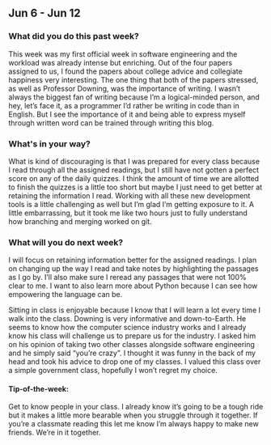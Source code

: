 ## Jun 6 - Jun 12 ##


### What did you do this past week? ###
This week was my first official week in software engineering and the workload was already intense but enriching. Out of the four papers assigned to us, I found the papers about college advice and collegiate happiness very interesting. The one thing that both of the papers stressed, as well as Professor Downing, was the importance of writing. I wasn’t always the biggest fan of writing because I’m a logical-minded person, and hey, let’s face it, as a programmer I’d rather be writing in code than in English. But I see the importance of it and being able to express myself through written word can be trained through writing this blog.


### What's in your way? ###
What is kind of discouraging is that I was prepared for every class because I read through all the assigned readings, but I still have not gotten a perfect score on any of the daily quizzes. I think the amount of time we are allotted to finish the quizzes is a little too short but maybe I just need to get better at retaining the information I read. Working with all these new development tools is a little challenging as well but I’m glad I’m getting exposure to it. A little embarrassing, but it took me like two hours just to fully understand how branching and merging worked on git.

### What will you do next week? ###
I will focus on retaining information better for the assigned readings. I plan on changing up the way I read and take notes by highlighting the passages as I go by. I’ll also make sure I reread any passages that were not 100% clear to me. I want to also learn more about Python because I can see how empowering the language can be.

Sitting in class is enjoyable because I know that I will learn a lot every time I walk into the class. Downing is very informative and down-to-Earth. He seems to know how the computer science industry works and I already know his class will challenge us to prepare us for the industry. I asked him on his opinion of taking two other classes alongside software engineering and he simply said “you’re crazy”. I thought it was funny in the back of my head and took his advice to drop one of my classes. I valued this class over a simple government class, hopefully I won’t regret my choice.

#### Tip-of-the-week: ####
Get to know people in your class. I already know it’s going to be a tough ride but it makes a little more bearable when you struggle through it together. If you’re a classmate reading this let me know I’m always happy to make new friends. We’re in it together.
